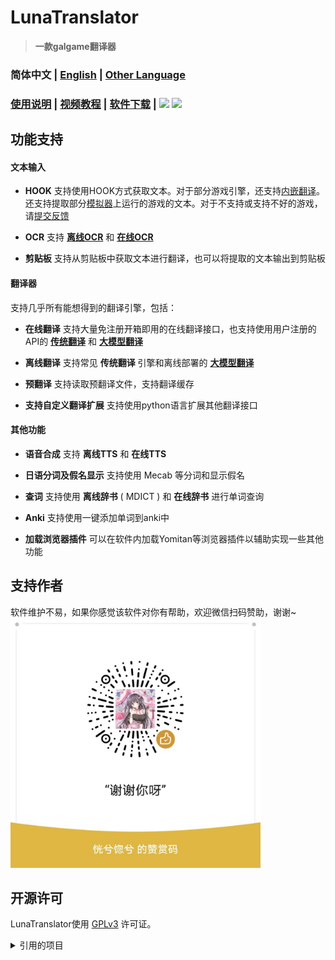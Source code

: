 # LunaTranslator

> **一款galgame翻译器**
 
### 简体中文  | [English](README_en.md) | [Other Language](otherlang.md)

### [使用说明](https://docs.lunatranslator.org/) | [视频教程](https://space.bilibili.com/592120404/video) | [软件下载](https://docs.lunatranslator.org/README.html) | [![](https://img.shields.io/badge/QQ群-963119821-FF007C?style=for-the-badge)](https://qm.qq.com/q/I5rr3uEpi2) [![](https://img.shields.io/discord/1262692128031772733?label=Discord&logo=discord&color=FF007C&style=for-the-badge)](https://discord.com/invite/ErtDwVeAbB)

## 功能支持

#### 文本输入

- **HOOK** 支持使用HOOK方式获取文本。对于部分游戏引擎，还支持[内嵌翻译](https://docs.lunatranslator.org/embedtranslate.html)。还支持提取部分[模拟器](https://docs.lunatranslator.org/emugames.html)上运行的游戏的文本。对于不支持或支持不好的游戏，请[提交反馈](https://github.com/HIllya51/LunaTranslator/issues/new?assignees=&labels=enhancement&projects=&template=01_game_request.yaml)

- **OCR** 支持 **[离线OCR](https://docs.lunatranslator.org/useapis/ocrapi.html)** 和 **[在线OCR](https://docs.lunatranslator.org/useapis/ocrapi.html)** 

- **剪贴板** 支持从剪贴板中获取文本进行翻译，也可以将提取的文本输出到剪贴板

#### 翻译器

支持几乎所有能想得到的翻译引擎，包括： 

- **在线翻译** 支持大量免注册开箱即用的在线翻译接口，也支持使用用户注册的API的 **[传统翻译](https://docs.lunatranslator.org/useapis/tsapi.html)** 和 **[大模型翻译](https://docs.lunatranslator.org/guochandamoxing.html)** 

- **离线翻译** 支持常见 **传统翻译** 引擎和离线部署的 **[大模型翻译](https://docs.lunatranslator.org/offlinellm.html)**

- **预翻译** 支持读取预翻译文件，支持翻译缓存

- **支持自定义翻译扩展** 支持使用python语言扩展其他翻译接口

#### 其他功能

- **语音合成** 支持 **离线TTS** 和 **在线TTS**

- **日语分词及假名显示** 支持使用 Mecab 等分词和显示假名

- **查词** 支持使用 **离线辞书** ( MDICT ) 和 **在线辞书** 进行单词查询

- **Anki** 支持使用一键添加单词到anki中

- **加载浏览器插件** 可以在软件内加载Yomitan等浏览器插件以辅助实现一些其他功能

## 支持作者

软件维护不易，如果你感觉该软件对你有帮助，欢迎微信扫码赞助，谢谢~
<img src='../src/files/static/zan.jpg' style="height: 400px !important;">

## 开源许可

LunaTranslator使用 [GPLv3](../LICENSE) 许可证。

<details>
<summary>引用的项目</summary>

* ![img](https://img.shields.io/github/license/opencv/opencv) [opencv/opencv](https://github.com/opencv/opencv)
* ![img](https://img.shields.io/github/license/microsoft/onnxruntime) [microsoft/onnxruntime](https://github.com/microsoft/onnxruntime)
* ![img](https://img.shields.io/github/license/Artikash/Textractor) [Artikash/Textractor](https://github.com/Artikash/Textractor)
* ![img](https://img.shields.io/github/license/RapidAI/RapidOcrOnnx) [RapidAI/RapidOcrOnnx](https://github.com/RapidAI/RapidOcrOnnx)
* ![img](https://img.shields.io/github/license/PaddlePaddle/PaddleOCR) [PaddlePaddle/PaddleOCR](https://github.com/PaddlePaddle/PaddleOCR)
* ![img](https://img.shields.io/github/license/Blinue/Magpie) [Blinue/Magpie](https://github.com/Blinue/Magpie)
* ![img](https://img.shields.io/github/license/nanokina/ebyroid) [nanokina/ebyroid](https://github.com/nanokina/ebyroid)
* ![img](https://img.shields.io/github/license/xupefei/Locale-Emulator) [xupefei/Locale-Emulator](https://github.com/xupefei/Locale-Emulator)
* ![img](https://img.shields.io/github/license/InWILL/Locale_Remulator) [InWILL/Locale_Remulator](https://github.com/InWILL/Locale_Remulator)
* ![img](https://img.shields.io/github/license/zxyacb/ntlea) [zxyacb/ntlea](https://github.com/zxyacb/ntlea)
* ![img](https://img.shields.io/github/license/Chuyu-Team/YY-Thunks) [Chuyu-Team/YY-Thunks](https://github.com/Chuyu-Team/YY-Thunks)
* ![img](https://img.shields.io/github/license/Chuyu-Team/VC-LTL5) [Chuyu-Team/VC-LTL5](https://github.com/Chuyu-Team/VC-LTL5)
* ![img](https://img.shields.io/github/license/uyjulian/AtlasTranslate) [uyjulian/AtlasTranslate](https://github.com/uyjulian/AtlasTranslate)
* ![img](https://img.shields.io/github/license/ilius/pyglossary) [ilius/pyglossary](https://github.com/ilius/pyglossary)
* ![img](https://img.shields.io/github/license/ikegami-yukino/mecab) [ikegami-yukino/mecab](https://github.com/ikegami-yukino/mecab)
* ![img](https://img.shields.io/github/license/AngusJohnson/Clipper2) [AngusJohnson/Clipper2](https://github.com/AngusJohnson/Clipper2)
* ![img](https://img.shields.io/github/license/rapidfuzz/rapidfuzz-cpp) [rapidfuzz/rapidfuzz-cpp](https://github.com/rapidfuzz/rapidfuzz-cpp)
* ![img](https://img.shields.io/github/license/TsudaKageyu/minhook) [TsudaKageyu/minhook](https://github.com/TsudaKageyu/minhook)
* ![img](https://img.shields.io/github/license/lobehub/lobe-icons) [lobehub/lobe-icons](https://github.com/lobehub/lobe-icons)
* ![img](https://img.shields.io/github/license/kokke/tiny-AES-c) [kokke/tiny-AES-c](https://github.com/kokke/tiny-AES-c)
* ![img](https://img.shields.io/github/license/TPN-Team/OCR) [TPN-Team/OCR](https://github.com/TPN-Team/OCR)
* ![img](https://img.shields.io/github/license/AuroraWright/owocr) [AuroraWright/owocr](https://github.com/AuroraWright/owocr)
* ![img](https://img.shields.io/github/license/b1tg/win11-oneocr) [b1tg/win11-oneocr](https://github.com/b1tg/win11-oneocr)
* ![img](https://img.shields.io/github/license/mity/md4c) [mity/md4c](https://github.com/mity/md4c)
* ![img](https://img.shields.io/github/license/swigger/wechat-ocr) [swigger/wechat-ocr](https://github.com/swigger/wechat-ocr)
* ![img](https://img.shields.io/github/license/rupeshk/MarkdownHighlighter) [rupeshk/MarkdownHighlighter](https://github.com/rupeshk/MarkdownHighlighter)
* ![img](https://img.shields.io/github/license/sindresorhus/github-markdown-css) [sindresorhus/github-markdown-css](https://github.com/sindresorhus/github-markdown-css)
</details>
